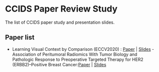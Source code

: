 # CCIDS Paper Review Study
The list of CCIDS paper study and presentation slides.


## Paper list

- Learning Visual Context by Comparison (ECCV2020) : [Paper](https://arxiv.org/abs/2007.07506) | [Slides](https://www.slideshare.net/DongminChoi6/review-learning-visual-context-by-comparison-cdm)
-Association of Peritumoral Radiomics With Tumor Biology and Pathologic Response to Preoperative Targeted Therapy for HER2 (ERBB2)–Positive Breast Cancer:[Paper](https://jamanetwork.com/journals/jamanetworkopen/fullarticle/2730783?utm_campaign=articlePDF&utm_medium=articlePDFlink&utm_source=articlePDF&utm_content=jamanetworkopen.2019.2561) | [Slides](https://drive.google.com/file/d/1AoG4WxIJ-XqCB_QLBbHdIyU1miX8umuD/view?usp=sharing)
